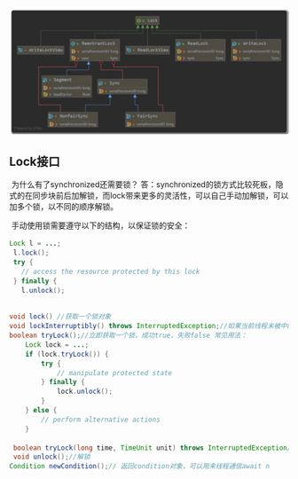 ![image-20210716162010401](../../图片/image-20210716162010401.png)

## Lock接口

​	为什么有了synchronized还需要锁？ 答：synchronized的锁方式比较死板，隐式的在同步块前后加解锁，而lock带来更多的灵活性，可以自己手动加解锁，可以加多个锁，以不同的顺序解锁。

​	手动使用锁需要遵守以下的结构，以保证锁的安全：

``` java
Lock l = ...;
 l.lock();
 try {
   // access the resource protected by this lock
 } finally {
   l.unlock();
 
```



```java
void lock() //获取一个锁对象
void lockInterruptibly() throws InterruptedException;//如果当前线程未被中断，则获取锁。如果锁可用，则获取锁并立即返回.
boolean tryLock();//立即获取一个锁，成功true，失败false 常见用法：
    Lock lock = ...;
    if (lock.tryLock()) {
        try {
            // manipulate protected state
        } finally {
            lock.unlock();
        }
    } else {
        // perform alternative actions
    }

 boolean tryLock(long time, TimeUnit unit) throws InterruptedException//加了最长等待时间
 void unlock();//解锁
Condition newCondition();// 返回condition对象，可以用来线程通信await n
```

